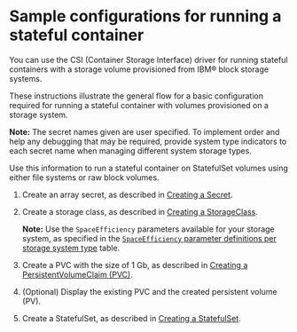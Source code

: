 # Sample configurations for running a stateful container

You can use the CSI (Container Storage Interface) driver for running stateful containers with a storage volume provisioned from IBM® block storage systems.

These instructions illustrate the general flow for a basic configuration required for running a stateful container with volumes provisioned on a storage system.

**Note:** The secret names given are user specified. To implement order and help any debugging that may be required, provide system type indicators to each secret name when managing different system storage types.

Use this information to run a stateful container on StatefulSet volumes using either file systems or raw block volumes.

1. Create an array secret, as described in [Creating a Secret](../configuration/creating_secret.md).

2. Create a storage class, as described in [Creating a StorageClass](../configuration/creating_volumestorageclass.md).

     **Note:** Use the `SpaceEfficiency` parameters available for your storage system, as specified in the [`SpaceEfficiency` parameter definitions per storage system type](../configuration/creating_volumestorageclass.md#spaceefficiency-parameter-definitions-per-storage-system-type) table.

3. Create a PVC with the size of 1 Gb, as described in [Creating a PersistentVolumeClaim (PVC)](../configuration/creating_pvc.md).

4. (Optional) Display the existing PVC and the created persistent volume (PV).

5. Create a StatefulSet, as described in [Creating a StatefulSet](../configuration/creating_statefulset.md).